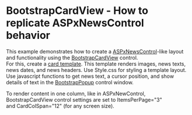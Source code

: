# BootstrapCardView - How to replicate ASPxNewsControl behavior


<p>This example demonstrates how to create a <a href="https://documentation.devexpress.com/AspNet/DevExpress.Web.ASPxNewsControl.class">ASPxNewsControl</a>-like layout and functionality using the <a href="https://documentation.devexpress.com/AspNetBootstrap/119629/Card-View">BootstrapCardView</a> control.<br>For this, create a <a href="https://demos.devexpress.com/Bootstrap/CardView/Templates.aspx">card template</a>. This template renders images, news texts, news dates, and news headers. Use Style.css for styling a template layout. Use javascript functions to get news text, a cursor position, and show details of text in the <a href="https://documentation.devexpress.com/AspNetBootstrap/117843/Site-Layout/Popup-Control">BootstrapPopup</a> control window.</p>
To render content in one column, like in ASPxNewControl, BootstrapCardView control settings are set to ItemsPerPage="3" and CardColSpan="12" (for any screen size).

<br/>



